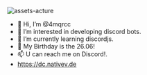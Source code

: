 ![assets-acture](https://user-images.githubusercontent.com/101015489/196721753-2589fa3d-e1df-49eb-8edd-a538c71773a9.png)
- 👋 Hi, I’m @4mqrcc
- 👀 I’m interested in developing discord bots.
- 🌱 I’m currently learning discordjs.
- 💞️ My Birthday is the 26.06!
- 📫 U can reach me on Discord!.
- https://dc.nativev.de
